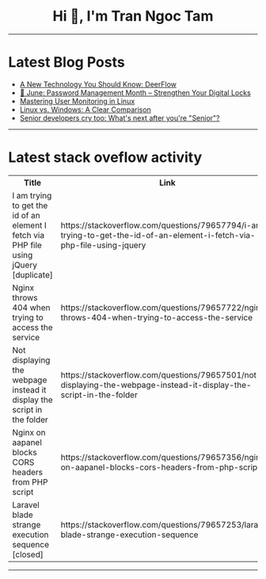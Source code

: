 <h1 align="center">Hi 👋, I'm Tran Ngoc Tam</h1>

---

# Latest Blog Posts 
<!-- BLOG-POST-LIST:START -->
- [A New Technology You Should Know: DeerFlow](https://dev.to/kpcofgs/a-new-technology-you-should-know-deerflow-36g1)
- [🔐 June: Password Management Month – Strengthen Your Digital Locks](https://dev.to/amit_ambekar_c022e6732f8d/june-password-management-month-strengthen-your-digital-locks-21id)
- [Mastering User Monitoring in Linux](https://dev.to/axisinfo_0a61830e06c3c950/mastering-user-monitoring-in-linux-4lk2)
- [Linux vs. Windows: A Clear Comparison](https://dev.to/kpcofgs/linux-vs-windows-a-clear-comparison-3l9g)
- [Senior developers cry too: What&#39;s next after you&#39;re &quot;Senior&quot;?](https://dev.to/senior-debugger/senior-developers-cry-too-whats-next-after-youre-senior-4ef1)
<!-- BLOG-POST-LIST:END -->

---

# Latest stack oveflow activity
<table>
  <tr><th>Title</th><th>Link</th></tr>
  <!-- STACKOVERFLOW:START --><tr><td>I am trying to get the id of an element I fetch via PHP file using jQuery [duplicate]</td><td>https://stackoverflow.com/questions/79657794/i-am-trying-to-get-the-id-of-an-element-i-fetch-via-php-file-using-jquery</td></tr><tr><td>Nginx throws 404 when trying to access the service</td><td>https://stackoverflow.com/questions/79657722/nginx-throws-404-when-trying-to-access-the-service</td></tr><tr><td>Not displaying the webpage instead it display the script in the folder</td><td>https://stackoverflow.com/questions/79657501/not-displaying-the-webpage-instead-it-display-the-script-in-the-folder</td></tr><tr><td>Nginx on aapanel blocks CORS headers from PHP script</td><td>https://stackoverflow.com/questions/79657356/nginx-on-aapanel-blocks-cors-headers-from-php-script</td></tr><tr><td>Laravel blade strange execution sequence [closed]</td><td>https://stackoverflow.com/questions/79657253/laravel-blade-strange-execution-sequence</td></tr><!-- STACKOVERFLOW:END -->
</table>

---



